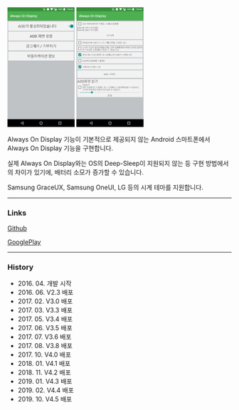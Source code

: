 ﻿<img src="app_1.png" width="30%" />
<img src="app_2.png" width="30%" />

Always On Display 기능이 기본적으로 제공되지 않는 Android 스마트폰에서 Always On Display 기능을 구현합니다.

실제 Always On Display와는 OS의 Deep-Sleep이 지원되지 않는 등 구현 방법에서의 차이가 있기에, 배터리 소모가 증가할 수 있습니다.

Samsung GraceUX, Samsung OneUI, LG 등의 시계 테마를 지원합니다.

***

### Links

[Github](https://github.com/yymin1022/AlwaysOnDisplay)

[GooglePlay](http://play.google.com/store/apps/details?id=com.yong.aod)

***

### History
* 2016\. 04\. 개발 시작
* 2016\. 06\. V2\.3 배포
* 2017\. 02\. V3\.0 배포
* 2017\. 03\. V3\.3 배포
* 2017\. 05\. V3\.4 배포
* 2017\. 06\. V3\.5 배포
* 2017\. 07\. V3\.6 배포
* 2017\. 08\. V3\.8 배포
* 2017\. 10\. V4\.0 배포
* 2018\. 01\. V4\.1 배포
* 2018\. 11\. V4\.2 배포
* 2019\. 01\. V4\.3 배포
* 2019\. 02\. V4\.4 배포
* 2019\. 10\. V4\.5 배포